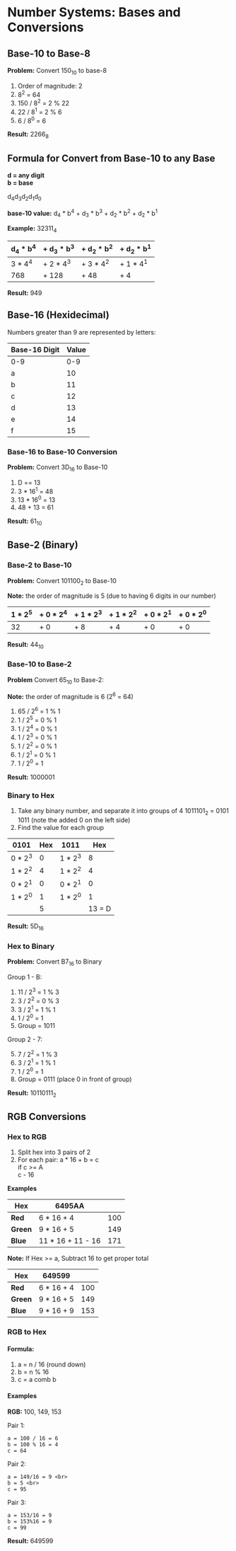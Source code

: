 # Number Systems: Bases and Conversions

<a id="base-10-to-base-8"></a>
## Base-10 to Base-8

**Problem:** Convert 150<sub>10</sub> to base-8

1. Order of magnitude: 2
2. 8<sup>2</sup> = 64
3. 150 / 8<sup>2</sup> = 2 % 22
4. 22 / 8<sup>1</sup> = 2 % 6
5. 6 / 8<sup>0</sup> = 6

**Result:** 2266<sub>8</sub>

<a id="formula-for-convert-from-base-10-to-any-base"></a>
## Formula for Convert from Base-10 to any Base
**d = any digit**<br>
**b = base**

d<sub>4</sub>d<sub>3</sub>d<sub>2</sub>d<sub>1</sub>d<sub>0</sub>

**base-10 value:** 
d<sub>4</sub> \* b<sup>4</sup> + d<sub>3</sub> \* b<sup>3</sup> + d<sub>2</sub> \* b<sup>2</sup> + d<sub>2</sub> \* b<sup>1</sup>

**Example:**
32311<sub>4</sub> <br>

| d<sub>4</sub> \* b<sup>4</sup> | + d<sub>3</sub> \* b<sup>3</sup> | + d<sub>2</sub> \* b<sup>2</sup> | + d<sub>2</sub> \* b<sup>1</sup> |
| ------------------------------ | -------------------------------- | -------------------------------- | -------------------------------- |
| 3 \* 4<sup>4</sup> | + 2 \* 4<sup>3</sup> | + 3 \* 4<sup>2</sup> | + 1 \* 4<sup>1</sup> | + 1 \* 4<sup>0</sup> <br> |
| 768                | + 128                | + 48                 | + 4                  | + 1     <br> |

**Result:** 949


<a id="base-16-hexidecimal"></a>
## Base-16 (Hexidecimal)

Numbers greater than 9 are represented by letters:

| Base-16 Digit | Value |
| ------------- | ----- |
| 0-9           | 0-9   |
| a             | 10    | 
| b             | 11    | 
| c             | 12    | 
| d             | 13    | 
| e             | 14    | 
| f             | 15    | 

<a id="base-16-to-base-10-conversion"></a>
### Base-16 to Base-10 Conversion

**Problem:** Convert 3D<sub>16</sub> to Base-10

1. D == 13
2. 3 \* 16<sup>1</sup> = 48
3. 13 \* 16<sup>0</sup> = 13
4. 48 + 13 = 61

**Result:** 61<sub>10</sub>


<a id="base-2-binary"></a>
## Base-2 (Binary)

<a id="base-2-to-base-10"></a>
### Base-2 to Base-10    

**Problem:** Convert 101100<sub>2</sub> to Base-10

**Note:** the order of magnitude is 5 (due to having 6 digits in our number)

| 1 \* 2<sup>5</sup> | + 0 \* 2<sup>4</sup> | + 1 \* 2<sup>3</sup> | + 1 \* 2<sup>2</sup> | + 0 \* 2<sup>1</sup> | + 0 \* 2<sup>0</sup> |
| ------------------ | -------------------- | -------------------- | -------------------- | -------------------- | -------------------- |
| 32                 | + 0                  | + 8                  | + 4                  | +  0                 | +  0                 |

**Result:** 44<sub>10</sub>

<a id="base-10-to-base-2"></a>
### Base-10 to Base-2

**Problem** Convert 65<sub>10</sub> to Base-2:

**Note:** the order of magnitude is 6 (2<sup>6</sup> = 64)

1. 65 / 2<sup>6</sup> = 1 % 1
2. 1 / 2<sup>5</sup> = 0 % 1
3. 1 / 2<sup>4</sup> = 0 % 1
4. 1 / 2<sup>3</sup> = 0 % 1
5. 1 / 2<sup>2</sup> = 0 % 1
6. 1 / 2<sup>1</sup> = 0 % 1
7. 1 / 2<sup>0</sup> = 1

**Result:** 1000001

<a id="binary-to-hex"></a>
### Binary to Hex

1. Take any binary number, and separate it into groups of 4
    1011101<sub>2</sub> = 0101 1011
    (note the added 0 on the left side)
2. Find the value for each group

| 0101               | Hex | 1011               | Hex    |
| ------------------ | --- | ------------------ | ------ | 
| 0 \* 2<sup>3</sup> | 0   | 1 \* 2<sup>3</sup> | 8      |
| 1 \* 2<sup>2</sup> | 4   | 1 \* 2<sup>2</sup> | 4      |
| 0 \* 2<sup>1</sup> | 0   | 0 \* 2<sup>1</sup> | 0      |
| 1 \* 2<sup>0</sup> | 1   | 1 \* 2<sup>0</sup> | 1      |
|                    | 5   |                    | 13 = D |

**Result:** 5D<sub>16</sub>

<a id="converting-hex-to-binary"></a>
### Hex to Binary

**Problem:** Convert B7<sub>16</sub> to Binary

Group 1 - B:

1. 11 / 2<sup>3</sup> = 1 % 3
2. 3 / 2<sup>2</sup>  = 0 % 3
3. 3 / 2<sup>1</sup>  = 1 % 1
4. 1 / 2<sup>0</sup>  = 1
5. Group = 1011

Group 2 - 7:

5. 7 / 2<sup>2</sup> = 1 % 3
6. 3 / 2<sup>1</sup> = 1 % 1
7. 1 / 2<sup>0</sup> = 1
8. Group = 0111 (place 0 in front of group)

**Result:** 10110111<sub>2</sub>

## RGB Conversions

### Hex to RGB

1. Split hex into 3 pairs of 2
2. For each pair:
    a \* 16 + b = c <br>
    if c >= A <br>
        c - 16

**Examples**

| Hex       | 6495AA             |     | 
| --------- | ------------------ | --- |
| **Red**   | 6 \*  16 + 4       | 100 | 
| **Green** | 9 \*  16 + 5       | 149 | 
| **Blue**  | 11 \* 16 + 11 - 16 | 171 | 

**Note:** If Hex >= a, Subtract 16 to get proper total

| Hex       | 649599             |     | 
| --------- | ------------------ | --- |
| **Red**   | 6 \*  16 + 4       | 100 | 
| **Green** | 9 \*  16 + 5       | 149 | 
| **Blue**  | 9 \*  16 + 9       | 153 | 

### RGB to Hex

#### Formula: 
 
1. a = n / 16 (round down)
2. b = n % 16
3. c = a comb b 

#### Examples

**RGB:** 100, 149, 153

Pair 1:

```
a = 100 / 16 = 6 
b = 100 % 16 = 4
c = 64
```

Pair 2:  

```
a = 149/16 = 9 <br>
b = 5 <br>
c = 95
```

Pair 3: 

```
a = 153/16 = 9
b = 153%16 = 9
c = 99
```

**Result:** 649599

